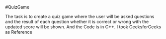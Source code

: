 #QuizGame
 
 The task is to create a quiz game where the user will be asked questions and the result of each question whether it is correct or wrong with the updated score will be shown.
 And the Code is in C++.
 I took GeeksforGeeks as Reference
